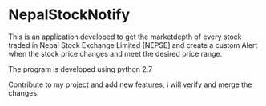 # NepalStockNotify
This is an application developed to get the marketdepth of every stock traded in Nepal Stock Exchange Limited [NEPSE]
and create a custom Alert when the stock price changes and meet the desired price range.

The program is developed using python 2.7 

Contribute to my project and add new features, i will verify and merge the changes.

